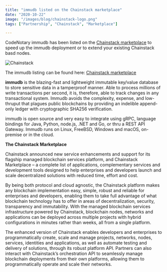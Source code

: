 ```yaml
---
title: "immudb listed on the Chainstack marketplace"
date: "2020-10-22"
image: "/images/blog/chainstack-logo.png"
tags: ["Partnership", "Chainstack", "Marketplace"]

---
```

CodeNotary immudb has been listed on the [Chainstack marketplace](https://chainstack.com/marketplace/immudb/) to speed up the immudb deployment or to extend your existing Chainstack basd nodes.  

![Chainstack](/images/blog/chainstack-marketplace.jpg)

The immudb listing can be found here: [Chainstack marketplace](https://chainstack.com/marketplace/immudb/) 

**immudb** is the blazing-fast and lightweight immutable key/value database to store sensitive data in a tamperproof manner. Able to process millions of write transactions per second, it is, therefore, able to track changes in any transactional system. Immudb avoids the complexity, expense, and low-thruput that plagues public blockchains by providing an indelible append-only ledger with cryptographic SHA256 verification.

immudb is open source and very easy to integrate using gRPC, language bindings for Java, Python, node.js, .NET and Go, or thru a REST API Gateway. Immudb runs on Linux, FreeBSD, Windows and macOS, on-premise or in the cloud.

**The Chainstack Marketplace**

Chainstack announced new service enhancements and support for its flagship managed blockchain services platform, and Chainstack Marketplace – a complete list of applications, complementary services and development tools designed to help enterprises and developers launch and scale decentralized solutions with reduced time, effort and cost.

By being both protocol and cloud agnostic, the Chainstack platform makes any blockchain implementation easy, simple, robust and reliable for enterprises and developers, enabling them to take full advantage of what blockchain technology has to offer in areas of decentralization, security, transparency and immutability. With the managed blockchain services infrastructure powered by Chainstack, blockchain nodes, networks and applications can be deployed across multiple projects with hybrid configurations in minutes rather than weeks, all from a single platform.

The enhanced version of Chainstack enables developers and enterprises to programmatically create, scale and manage projects, networks, nodes, services, identities and applications, as well as automate testing and delivery of solutions, through its robust platform API. Partners can also interact with Chainstack’s orchestration API to seamlessly manage blockchain deployments from their own platforms, allowing them to programmatically operate and scale their networks.
